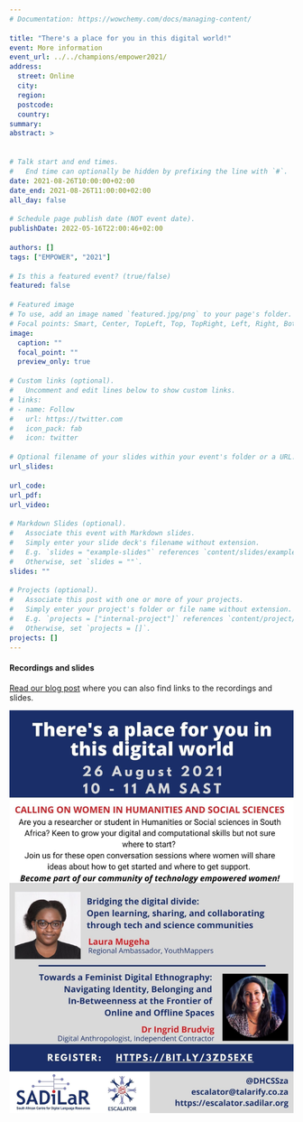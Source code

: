 ```yaml
---
# Documentation: https://wowchemy.com/docs/managing-content/

title: "There's a place for you in this digital world!"
event: More information
event_url: ../../champions/empower2021/
address:
  street: Online
  city:
  region:
  postcode:
  country:
summary: 
abstract: >


# Talk start and end times.
#   End time can optionally be hidden by prefixing the line with `#`.
date: 2021-08-26T10:00:00+02:00
date_end: 2021-08-26T11:00:00+02:00
all_day: false

# Schedule page publish date (NOT event date).
publishDate: 2022-05-16T22:00:46+02:00

authors: []
tags: ["EMPOWER", "2021"]

# Is this a featured event? (true/false)
featured: false

# Featured image
# To use, add an image named `featured.jpg/png` to your page's folder. 
# Focal points: Smart, Center, TopLeft, Top, TopRight, Left, Right, BottomLeft, Bottom, BottomRight.
image:
  caption: ""
  focal_point: ""
  preview_only: true

# Custom links (optional).
#   Uncomment and edit lines below to show custom links.
# links:
# - name: Follow
#   url: https://twitter.com
#   icon_pack: fab
#   icon: twitter

# Optional filename of your slides within your event's folder or a URL.
url_slides:

url_code:
url_pdf:
url_video:

# Markdown Slides (optional).
#   Associate this event with Markdown slides.
#   Simply enter your slide deck's filename without extension.
#   E.g. `slides = "example-slides"` references `content/slides/example-slides.md`.
#   Otherwise, set `slides = ""`.
slides: ""

# Projects (optional).
#   Associate this post with one or more of your projects.
#   Simply enter your project's folder or file name without extension.
#   E.g. `projects = ["internal-project"]` references `content/project/deep-learning/index.md`.
#   Otherwise, set `projects = []`.
projects: []
---
```


#### Recordings and slides

[Read our blog post](../../post/2021/08/2021-08-06-empower-track-launches/) where you can also find links to the recordings and slides.

![](EMPOWER-session4.jpg)

